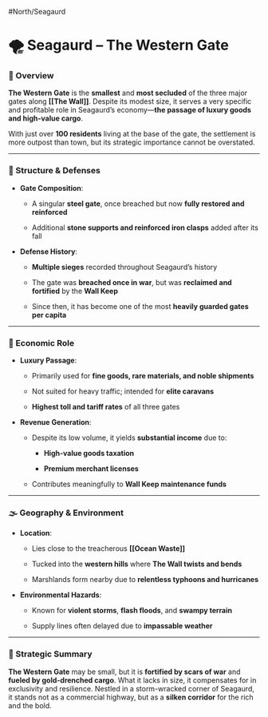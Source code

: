 #North/Seagaurd 

# 🌪️ Seagaurd – The Western Gate

### 📍 Overview

**The Western Gate** is the **smallest** and **most secluded** of the three major gates along **[[The Wall]]**. Despite its modest size, it serves a very specific and profitable role in Seagaurd’s economy—**the passage of luxury goods and high-value cargo**.

With just over **100 residents** living at the base of the gate, the settlement is more outpost than town, but its strategic importance cannot be overstated.

---

### 🚪 Structure & Defenses

- **Gate Composition**:
    
    - A singular **steel gate**, once breached but now **fully restored and reinforced**
        
    - Additional **stone supports and reinforced iron clasps** added after its fall
        
- **Defense History**:
    
    - **Multiple sieges** recorded throughout Seagaurd’s history
        
    - The gate was **breached once in war**, but was **reclaimed and fortified** by the **Wall Keep**
        
    - Since then, it has become one of the most **heavily guarded gates per capita**
        

---

### 💎 Economic Role

- **Luxury Passage**:
    
    - Primarily used for **fine goods, rare materials, and noble shipments**
        
    - Not suited for heavy traffic; intended for **elite caravans**
        
    - **Highest toll and tariff rates** of all three gates
        
- **Revenue Generation**:
    
    - Despite its low volume, it yields **substantial income** due to:
        
        - **High-value goods taxation**
            
        - **Premium merchant licenses**
            
    - Contributes meaningfully to **Wall Keep maintenance funds**
        

---

### 🌫️ Geography & Environment

- **Location**:
    
    - Lies close to the treacherous **[[Ocean Waste]]**
        
    - Tucked into the **western hills** where **The Wall twists and bends**
        
    - Marshlands form nearby due to **relentless typhoons and hurricanes**
        
- **Environmental Hazards**:
    
    - Known for **violent storms**, **flash floods**, and **swampy terrain**
        
    - Supply lines often delayed due to **impassable weather**
        

---

### 🧭 Strategic Summary

**The Western Gate** may be small, but it is **fortified by scars of war** and **fueled by gold-drenched cargo**. What it lacks in size, it compensates for in exclusivity and resilience. Nestled in a storm-wracked corner of Seagaurd, it stands not as a commercial highway, but as a **silken corridor** for the rich and the bold.